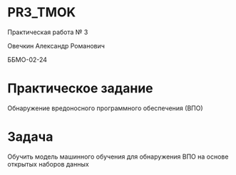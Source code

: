 # PR3_TMOK

Практическая работа № 3

Овечкин Александр Романович

ББМО-02-24

# Практическое задание

Обнаружение вредоносного программного обеспечения (ВПО)

# Задача

Обучить модель машинного обучения для обнаружения ВПО на основе открытых наборов данных
